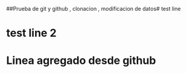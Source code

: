 ##Prueba de git y github , clonacion , modificacion de datos# test line
# test line 2
# Linea agregado desde github
